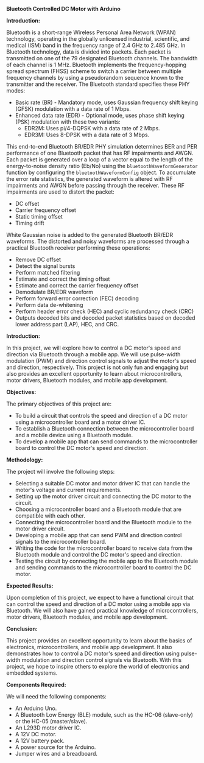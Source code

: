 **Bluetooth Controlled DC Motor with Arduino**

**Introduction:**

Bluetooth is a short-range Wireless Personal Area Network (WPAN) technology, operating in the globally unlicensed industrial, scientific, and medical (ISM) band in the frequency range of 2.4 GHz to 2.485 GHz. In Bluetooth technology, data is divided into packets. Each packet is transmitted on one of the 79 designated Bluetooth channels. The bandwidth of each channel is 1 MHz. Bluetooth implements the frequency-hopping spread spectrum (FHSS) scheme to switch a carrier between multiple frequency channels by using a pseudorandom sequence known to the transmitter and the receiver. The Bluetooth standard specifies these PHY modes:

- Basic rate (BR) - Mandatory mode, uses Gaussian frequency shift keying (GFSK) modulation with a data rate of 1 Mbps.
- Enhanced data rate (EDR) - Optional mode, uses phase shift keying (PSK) modulation with these two variants:
  - EDR2M: Uses pi/4-DQPSK with a data rate of 2 Mbps.
  - EDR3M: Uses 8-DPSK with a data rate of 3 Mbps.

This end-to-end Bluetooth BR/EDR PHY simulation determines BER and PER performance of one Bluetooth packet that has RF impairments and AWGN. Each packet is generated over a loop of a vector equal to the length of the energy-to-noise density ratio (Eb/No) using the `bluetoothWaveformGenerator` function by configuring the `bluetoothWaveformConfig` object. To accumulate the error rate statistics, the generated waveform is altered with RF impairments and AWGN before passing through the receiver. These RF impairments are used to distort the packet:

- DC offset
- Carrier frequency offset
- Static timing offset
- Timing drift

White Gaussian noise is added to the generated Bluetooth BR/EDR waveforms. The distorted and noisy waveforms are processed through a practical Bluetooth receiver performing these operations:

- Remove DC offset
- Detect the signal bursts
- Perform matched filtering
- Estimate and correct the timing offset
- Estimate and correct the carrier frequency offset
- Demodulate BR/EDR waveform
- Perform forward error correction (FEC) decoding
- Perform data de-whitening
- Perform header error check (HEC) and cyclic redundancy check (CRC)
- Outputs decoded bits and decoded packet statistics based on decoded lower address part (LAP), HEC, and CRC.

**Introduction:**

In this project, we will explore how to control a DC motor's speed and direction via Bluetooth through a mobile app. We will use pulse-width modulation (PWM) and direction control signals to adjust the motor's speed and direction, respectively. This project is not only fun and engaging but also provides an excellent opportunity to learn about microcontrollers, motor drivers, Bluetooth modules, and mobile app development.

**Objectives:**

The primary objectives of this project are:

- To build a circuit that controls the speed and direction of a DC motor using a microcontroller board and a motor driver IC.
- To establish a Bluetooth connection between the microcontroller board and a mobile device using a Bluetooth module.
- To develop a mobile app that can send commands to the microcontroller board to control the DC motor's speed and direction.

**Methodology:**

The project will involve the following steps:

- Selecting a suitable DC motor and motor driver IC that can handle the motor's voltage and current requirements.
- Setting up the motor driver circuit and connecting the DC motor to the circuit.
- Choosing a microcontroller board and a Bluetooth module that are compatible with each other.
- Connecting the microcontroller board and the Bluetooth module to the motor driver circuit.
- Developing a mobile app that can send PWM and direction control signals to the microcontroller board.
- Writing the code for the microcontroller board to receive data from the Bluetooth module and control the DC motor's speed and direction.
- Testing the circuit by connecting the mobile app to the Bluetooth module and sending commands to the microcontroller board to control the DC motor.

**Expected Results:**

Upon completion of this project, we expect to have a functional circuit that can control the speed and direction of a DC motor using a mobile app via Bluetooth. We will also have gained practical knowledge of microcontrollers, motor drivers, Bluetooth modules, and mobile app development.

**Conclusion:**

This project provides an excellent opportunity to learn about the basics of electronics, microcontrollers, and mobile app development. It also demonstrates how to control a DC motor's speed and direction using pulse-width modulation and direction control signals via Bluetooth. With this project, we hope to inspire others to explore the world of electronics and embedded systems.

**Components Required:**

We will need the following components:

- An Arduino Uno.
- A Bluetooth Low Energy (BLE) module, such as the HC-06 (slave-only) or the HC-05 (master/slave).
- An L293D motor driver IC.
- A 12V DC motor.
- A 12V battery pack.
- A power source for the Arduino.
- Jumper wires and a breadboard.
